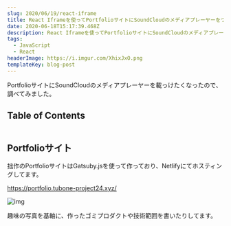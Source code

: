 ```yaml
---
slug: 2020/06/19/react-iframe
title: React Iframeを使ってPortfolioサイトにSoundCloudのメディアプレーヤーをつける
date: 2020-06-18T15:17:39.468Z
description: React Iframeを使ってPortfolioサイトにSoundCloudのメディアプレーヤーをつける
tags:
  - JavaScript
  - React
headerImage: https://i.imgur.com/XhixJxO.png
templateKey: blog-post
---
```

PortfolioサイトにSoundCloudのメディアプレーヤーを載っけたくなったので、調べてみました。

## Table of Contents

```toc

```

## Portfolioサイト

拙作のPortfolioサイトはGatsuby.jsを使って作っており、Netlifyにてホスティングしてます。

<https://portfolio.tubone-project24.xyz/>

![img](https://i.imgur.com/YklaEFu.png)

趣味の写真を基軸に、作ったゴミプロダクトや技術範囲を書いたりしてます。